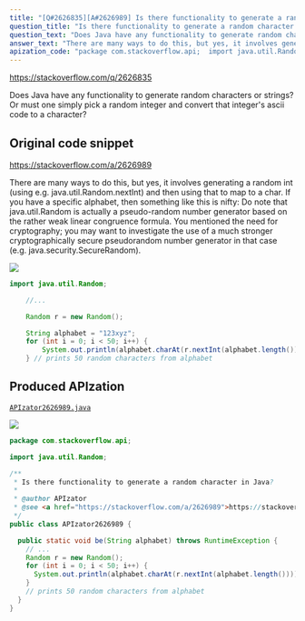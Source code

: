 ```yaml
---
title: "[Q#2626835][A#2626989] Is there functionality to generate a random character in Java?"
question_title: "Is there functionality to generate a random character in Java?"
question_text: "Does Java have any functionality to generate random characters or strings?  Or must one simply pick a random integer and convert that integer's ascii code to a character?"
answer_text: "There are many ways to do this, but yes, it involves generating a random int (using e.g. java.util.Random.nextInt) and then using that to map to a char. If you have a specific alphabet, then something like this is nifty: Do note that java.util.Random is actually a pseudo-random number generator based on the rather weak linear congruence formula. You mentioned the need for cryptography; you may want to investigate the use of a much stronger cryptographically secure pseudorandom number generator in that case (e.g. java.security.SecureRandom)."
apization_code: "package com.stackoverflow.api;  import java.util.Random;  /**  * Is there functionality to generate a random character in Java?  *  * @author APIzator  * @see <a href=\"https://stackoverflow.com/a/2626989\">https://stackoverflow.com/a/2626989</a>  */ public class APIzator2626989 {    public static void be(String alphabet) throws RuntimeException {     // ...     Random r = new Random();     for (int i = 0; i < 50; i++) {       System.out.println(alphabet.charAt(r.nextInt(alphabet.length())));     }     // prints 50 random characters from alphabet   } }"
---
```


https://stackoverflow.com/q/2626835

Does Java have any functionality to generate random characters or strings?  Or must one simply pick a random integer and convert that integer&#x27;s ascii code to a character?



## Original code snippet

https://stackoverflow.com/a/2626989

There are many ways to do this, but yes, it involves generating a random int (using e.g. java.util.Random.nextInt) and then using that to map to a char. If you have a specific alphabet, then something like this is nifty:
Do note that java.util.Random is actually a pseudo-random number generator based on the rather weak linear congruence formula. You mentioned the need for cryptography; you may want to investigate the use of a much stronger cryptographically secure pseudorandom number generator in that case (e.g. java.security.SecureRandom).

<div class="code-logo"><img src="/stackoverflow.png" /></div>

```java
import java.util.Random;

    //...

    Random r = new Random();

    String alphabet = "123xyz";
    for (int i = 0; i < 50; i++) {
        System.out.println(alphabet.charAt(r.nextInt(alphabet.length())));
    } // prints 50 random characters from alphabet
```

## Produced APIzation

[`APIzator2626989.java`](https://github.com/pasqualesalza/apization-temp-data/raw/master/search/APIzator2626989.java)

<div class="code-logo"><img src="/apizator.png" /></div>

```java
package com.stackoverflow.api;

import java.util.Random;

/**
 * Is there functionality to generate a random character in Java?
 *
 * @author APIzator
 * @see <a href="https://stackoverflow.com/a/2626989">https://stackoverflow.com/a/2626989</a>
 */
public class APIzator2626989 {

  public static void be(String alphabet) throws RuntimeException {
    // ...
    Random r = new Random();
    for (int i = 0; i < 50; i++) {
      System.out.println(alphabet.charAt(r.nextInt(alphabet.length())));
    }
    // prints 50 random characters from alphabet
  }
}

```